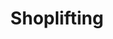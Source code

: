 ---
title: Shoplifting
crosslinks:
- youtubefactsbot
- RedditAlternatives
- Stealing
- tmsbmeta
- livven
- iamverybadass
- u_imguralbumbot
- lossprevention
- youtubot
- fakeid
- Fraudnet2
- videos
- AskReddit
- john_yukis_bots
- Flipping
- Piracy
- The_Donald
- turdavalanches
- Bestbuy
- IAmA
---